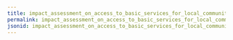 ```yaml
---
title: impact_assessment_on_access_to_basic_services_for_local_communities
permalink: impact_assessment_on_access_to_basic_services_for_local_communities.html
jsonid: impact_assessment_on_access_to_basic_services_for_local_communities
---
```

